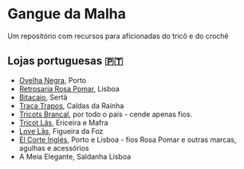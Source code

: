 # Gangue da Malha

Um repositório com recursos para aficionadas do tricô e do crochê

## Lojas portuguesas 🇵🇹

- [Ovelha Negra](https://loja.ovelha-negra.com/), Porto
- [Retrosaria Rosa Pomar](https://retrosaria.rosapomar.com/), Lisboa
- [Bitacaio](https://loja.bitacaio.pt/), Sertã
- [Traça Trapos](https://tracatrapos.pt/), Caldas da Rainha
- [Tricots Brancal](https://www.tricotsbrancal.com/), por todo o país - cende apenas fios.
- [Tricot Lãs](https://www.tricot-las.com/), Ericeira e Mafra
- [Love Lãs](https://www.lovelas.pt/), Figueira da Foz
- [El Corte Inglés](https://www.elcorteingles.pt/), Porto e Lisboa - fios Rosa Pomar e outras marcas, agulhas e acessórios
- A Meia Elegante, Saldanha Lisboa

